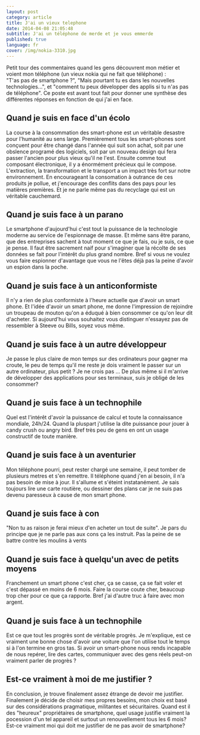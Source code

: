 ```yaml
---
layout: post
category: article
title: J'ai un vieux telephone
date: 2014-04-08 21:05:48
subtitle: J'ai un téléphone de merde et je vous emmerde
published: true
language: fr
cover: /img/nokia-3310.jpg
---
```


Petit tour des commentaires quand les gens découvrent mon métier et voient mon téléphone (un vieux nokia qui ne fait que téléphone) :  
"T'as pas de smartphone ?", "Mais pourtant tu es dans les nouvelles technologies...", et "comment tu peux développer des applis si tu n'as pas de téléphone". 
Ce poste est avant tout fait pour donner une synthèse des différentes réponses en fonction de qui j'ai en face. 

## Quand je suis en face d'un écolo
La course à la consommation des smart-phone est un véritable desastre pour l'humanité au sens large. 
Premièrement tous les smart-phones sont conçuent pour être changé dans l'année qui suit son achat, soit par une obslence programé des logiciels, soit par un nouveau design qui fera passer l'ancien pour plus vieux qu'il ne l'est. 
Ensuite comme tout composant électronique, il y a énormément précieux qui le compose. 
L'extraction, la transformation et le transport a un impact très fort sur notre environnement. 
En encourageant la consomation à outrance de ces produits je pollue, et j'encourage des conflits dans des pays pour les matières premières. 
Et je ne parle même pas du recyclage qui est un véritable cauchemard. 

## Quand je suis face à un parano
Le smartphone d'aujourd'hui c'est tout la puissance de la technologie moderne au service de l'espionnage de masse. 
Et même sans être parano, que des entreprises sachent à tout moment ce que je fais, ou je suis, ce que je pense. 
Il faut être sacrement naif pour s'imaginer que la récolte de ses données se fait pour l'intérêt du plus grand nombre. 
Bref si vous ne voulez vous faire espionner d'avantage que vous ne l'êtes déjà pas la peine d'avoir un espion dans la poche. 

## Quand je suis face à un anticonformiste
Il n'y a rien de plus conformiste à l'heure actuelle que d'avoir un smart phone.
Et l'idée d'avoir un smart phone, me donne l'impression de rejoindre un troupeau de mouton qu'on a éduqué à bien consommer ce qu'on leur dit d'acheter.
Si aujourd'hui vous souhaitez vous distinguer n'essayez pas de ressembler à Steeve ou Bills, soyez vous même. 

## Quand je suis face à un autre développeur
Je passe le plus claire de mon temps sur des ordinateurs pour gagner ma croute, le peu de temps qu'il me reste je dois vraiment le passer sur un autre ordinateur, plus petit ? Je ne crois pas ...
De plus même si il m'arrive de développer des applications pour ses terminaux, suis je obligé de les consommer?

## Quand je suis face à un technophile
Quel est l'intérêt d'avoir la puissance de calcul et toute la connaissance mondiale, 24h/24. 
Quand la pluspart j'utilise la dite puissance pour jouer à candy crush ou angry bird. 
Bref très peu de gens en ont un usage constructif de toute manière.

## Quand je suis face à un aventurier
Mon téléphone pourri, peut rester chargé une semaine, il peut tomber de plusieurs metres et s'en remettre. 
Il téléphone quand j'en ai besoin, il n'a pas besoin de mise à jour. Il s'allume et s'éteint instatanément.
Je sais toujours lire une carte routière, ou dessiner des plans car je ne suis pas devenu paresseux à cause de mon smart phone. 

## Quand je suis face à con
"Non tu as raison je ferai mieux d'en acheter un tout de suite". 
Je pars du principe que je ne parle pas aux cons ça les instruit. 
Pas la peine de se battre contre les moulins à vents

## Quand je suis face à quelqu'un avec de petits moyens
Franchement un smart phone c'est cher, ça se casse, ça se fait voler et c'est dépassé en moins de 6 mois. 
Faire la course coute cher, beaucoup trop cher pour ce que ça rapporte.
Bref j'ai d'autre truc à faire avec mon argent.

## Quand je suis face à un technophile
Est ce que tout les progrès sont de véritable progrès. 
Je m'explique, est ce vraiment une bonne chose d'avoir une voiture que l'on utilise tout le temps si à l'on termine en gros tas.
Si avoir un smart-phone nous rends incapable de nous repérer, lire des cartes, communiquer avec des gens réels peut-on vraiment parler de progrès ?

## Est-ce vraiment à moi de me justifier ?
En conclusion, je trouve finalement assez étrange de devoir me justifier. 
Finalement je décide de choisir mes propres besoins, mon choix est basé sur des considérations pragmatique, militantes et sécuritaires. 
Quand est il des "heureux" propriétaires de smartphone, quel usage justifie vraiment la pocession d'un tel appareil et surtout un renouvellement tous les 6 mois?
Est-ce vraiment moi qui doit me justifier de ne pas avoir de smartphone?
